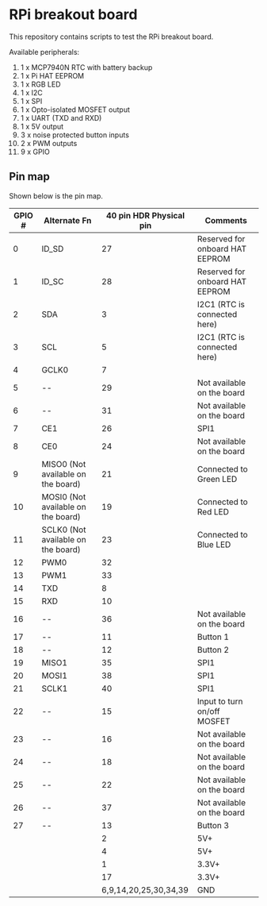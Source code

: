 # RPi breakout board

This repository contains scripts to test the RPi breakout board.

Available peripherals:

1. 1 x MCP7940N RTC with battery backup
2. 1 x Pi HAT EEPROM
3. 1 x RGB LED
4. 1 x I2C
5. 1 x SPI
6. 1 x Opto-isolated MOSFET output
7. 1 x UART (TXD and RXD)
8. 1 x 5V output
9. 3 x noise protected button inputs
10. 2 x PWM outputs
11. 9 x GPIO

## Pin map

Shown below is the pin map.

| GPIO # | Alternate Fn                       | 40 pin HDR Physical pin | Comments                        |
|--------|------------------------------------|-------------------------|---------------------------------|
| 0      | ID_SD                              | 27                      | Reserved for onboard HAT EEPROM |
| 1      | ID_SC                              | 28                      | Reserved for onboard HAT EEPROM |
| 2      | SDA                                | 3                       | I2C1 (RTC is connected here)    |
| 3      | SCL                                | 5                       | I2C1 (RTC is connected here)    |
| 4      | GCLK0                              | 7                       |                                 |
| 5      | --                                 | 29                      | Not available on the board      |
| 6      | --                                 | 31                      | Not available on the board      |
| 7      | CE1                                | 26                      | SPI1                            |
| 8      | CE0                                | 24                      | Not available on the board      |
| 9      | MISO0 (Not available on the board) | 21                      | Connected to Green LED          |
| 10     | MOSI0 (Not available on the board) | 19                      | Connected to Red LED            |
| 11     | SCLK0 (Not available on the board) | 23                      | Connected to Blue LED           |
| 12     | PWM0                               | 32                      |                                 |
| 13     | PWM1                               | 33                      |                                 |
| 14     | TXD                                | 8                       |                                 |
| 15     | RXD                                | 10                      |                                 |
| 16     | --                                 | 36                      | Not available on the board      |
| 17     | --                                 | 11                      | Button 1                        |
| 18     | --                                 | 12                      | Button 2                        |
| 19     | MISO1                              | 35                      | SPI1                            |
| 20     | MOSI1                              | 38                      | SPI1                            |
| 21     | SCLK1                              | 40                      | SPI1                            |
| 22     | --                                 | 15                      | Input to turn on/off MOSFET     |
| 23     | --                                 | 16                      | Not available on the board      |
| 24     | --                                 | 18                      | Not available on the board      |
| 25     | --                                 | 22                      | Not available on the board      |
| 26     | --                                 | 37                      | Not available on the board      |
| 27     | --                                 | 13                      | Button 3                        |
|        |                                    | 2                       | 5V+                             |
|        |                                    | 4                       | 5V+                             |
|        |                                    | 1                       | 3.3V+                           |
|        |                                    | 17                      | 3.3V+                           |
|        |                                    | 6,9,14,20,25,30,34,39   | GND                             |
